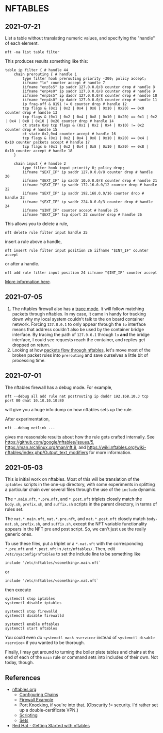 # NFTABLES

## 2021-07-21

List a table without translating numeric values, and specifying the
"handle" of each element.

```
nft -na list table filter
```

This produces results something like this:

```
table ip filter { # handle 44
	chain prerouting { # handle 1
		type filter hook prerouting priority -300; policy accept;
		iifname "lo" counter accept # handle 7
		iifname "enp5s5" ip saddr 127.0.0.0/8 counter drop # handle 8
		iifname "enp4s0" ip saddr 127.0.0.0/8 counter drop # handle 9
		iifname "enp5s5" ip daddr 127.0.0.0/8 counter drop # handle 10
		iifname "enp4s0" ip daddr 127.0.0.0/8 counter drop # handle 11
		ip frag-off & 8191 != 0 counter drop # handle 12
		tcp flags & (0x1 | 0x2 | 0x4 | 0x8 | 0x10 | 0x20) == 0x0 counter drop # handle 13
		tcp flags & (0x1 | 0x2 | 0x4 | 0x8 | 0x10 | 0x20) == 0x1 | 0x2 | 0x4 | 0x8 | 0x10 | 0x20 counter drop # handle 14
		ct state 0x8 tcp flags & (0x1 | 0x2 | 0x4 | 0x10) != 0x2 counter drop # handle 15
		ct state 0x2,0x4 counter accept # handle 16
		tcp flags & (0x1 | 0x2 | 0x4 | 0x8 | 0x10 | 0x20) == 0x4 | 0x10 counter packets accept # handle 17
		tcp flags & (0x1 | 0x2 | 0x4 | 0x8 | 0x10 | 0x20) == 0x8 | 0x10 counter accept # handle 18
	}

	chain input { # handle 2
		type filter hook input priority 0; policy drop;
		iifname "$EXT_IF" ip saddr 127.0.0.0/8 counter drop # handle 20
		iifname "$EXT_IF" ip saddr 10.0.0.0/8 counter drop # handle 21
		iifname "$EXT_IF" ip saddr 172.16.0.0/12 counter drop # handle 22
		iifname "$EXT_IF" ip saddr 192.168.0.0/16 counter drop # handle 23
		iifname "$EXT_IF" ip saddr 224.0.0.0/3 counter drop # handle 24
		iifname "$INT_IF" counter accept # handle 25
		iifname "$EXT_IF" tcp dport 22 counter drop # handle 26
```

This allows you to delete a rule,

```
nft delete rule filter input handle 25
```

insert a rule above a handle,

```
nft insert rule filter input position 26 iifname "$INT_IF" counter accept 
```

or after a handle.

```
nft add rule filter input position 24 iifname "$INT_IF" counter accept 
```

[More information here][20210705a].

[20210705a]: https://wiki.nftables.org/wiki-nftables/index.php/Simple_rule_management


## 2021-07-05

1) The nftables firewall also has a [trace mode][ref210705a]. It will
follow matching packets through nftables. In my case, it came in
handy for tracking down why my local system couldn't talk to the on
board container network. Forcing `127.0.0.1` to only appear through the
`lo` interface means that address couldn't also be used by the
container bridge interface. By tracing the path of `127.0.0.1` through
`lo` **and** the bridge interface, I could see requests reach the
container, and replies get dropped on return.
1) Looking at how [packets flow through nftables][ref210705b], let's
move most of the broken packet rules into `prerouting` and save
ourselves a little bit of processing time.

[ref210705a]: https://wiki.nftables.org/wiki-nftables/index.php/Ruleset_debug/tracing
[ref210705b]: https://wiki.nftables.org/wiki-nftables/index.php/Netfilter_hooks


## 2021-07-01

The nftables firewall has a debug mode. For example,

```
nft --debug all add rule nat postrouting ip daddr 192.168.10.3 tcp port 80 dnat 10.10.10.10:80
```

will give you a huge info dump on how nftables sets up the rule.

After experimentation,

```
nft --debug netlink ...
```

gives me reasonable results about how the rule gets crafted internally.
See https://github.com/google/nftables/issues/5,
https://man.archlinux.org/man/nft.8, and
https://wiki.nftables.org/wiki-nftables/index.php/Output_text_modifiers
for more information.


## 2021-05-03

This is initial work on nftables. Most of this will be translation of
the `iptables` scripts in the one-up directory, with some experiments
in splitting a particular chain over several files through the use of
the `include` dynamic.

The `*.main.nft`, `*.pre.nft`, and `*.post.nft` triplets closely match
the `body.sh`, `prefix.sh`, and `suffix.sh` scripts in the parent
directory, in terms of rules set.

The `nat.*.main.nft`, `nat.*.pre.nft`, and `nat.*.post.nft` closely
match `body-nat.sh`, `prefix.sh`, and `suffix.sh`, except the NFT
variable functionality appears in the NFT pre and post script. So, we
can't just use the really generic ones.

To use these files, put a triplet or a `*.nat.nft` with the
corresponding `*.pre.nft` and `*.post.nft` in
`/etc/nftables/`. Then, edit `/etc/sysconfig/nftables` to set the
include line to be something like

```
include "/etc/nftables/<something>.main.nft`
```

or

```
include "/etc/nftables/<something>.nat.nft`
```

then execute

```
systemctl stop iptables
systemctl disable iptables

systemctl stop firewalld
systemctl disable firewalld

systemctl enable nftables
systemctl start nftables
```

You could even do `systemctl mask <service>` instead of `systemctl
disable <service>` if you wanted to be thorough.

Finally, I may get around to turning the boiler plate tables and chains
at the end of each of the `main` rule or command sets into includes of
their own. Not today, though.


## References

- [nftables.org][nftorg]
  - [Configuring Chains][nftChains]
  - [Firewall Example][nftFirewall]
  - [Port Knocking][nftKnockd], if you're into that. (Obscurity !=
  security. I'd rather set up a double-certificate VPN.)
  - [Scripting][nftScripting]
  - [Sets][nftSets]
- [Red Hat - Getting Started with nftables][rhNft]


[nftChains]: https://wiki.nftables.org/wiki-nftables/index.php/Configuring_chains
[nftFirewall]: https://wiki.nftables.org/wiki-nftables/index.php/Classic_perimetral_firewall_example
[nftorg]: https://wiki.nftables.org/
[nftKnockd]: https://wiki.nftables.org/wiki-nftables/index.php/Port_knocking_example
[nftScripting]: https://wiki.nftables.org/wiki-nftables/index.php/Configuring_chains
[nftSets]: https://wiki.nftables.org/wiki-nftables/index.php/Sets
[rhNft]: https://access.redhat.com/documentation/en-us/red_hat_enterprise_linux/8/html/securing_networks/getting-started-with-nftables_securing-networks

